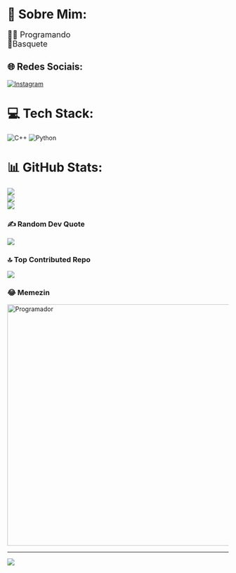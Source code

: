 # 💫 Sobre Mim:
<p style="font-size: 18px;">🧑‍💻 Programando <br> 🏀Basquete</p>


## 🌐 Redes Sociais:
[![Instagram](https://img.shields.io/badge/Instagram-%23E4405F.svg?logo=Instagram&logoColor=white)](https://instagram.com/caiquewrld_) 

# 💻 Tech Stack:
![C++](https://img.shields.io/badge/c++-%2300599C.svg?style=plastic&logo=c%2B%2B&logoColor=white) ![Python](https://img.shields.io/badge/python-3670A0?style=plastic&logo=python&logoColor=ffdd54)
# 📊 GitHub Stats:
![](https://github-readme-stats.vercel.app/api?username=CaiqueGerolim&theme=dark&hide_border=true&include_all_commits=false&count_private=false)<br/>
![](https://github-readme-streak-stats.herokuapp.com/?user=CaiqueGerolim&theme=dark&hide_border=true)<br/>
![](https://github-readme-stats.vercel.app/api/top-langs/?username=CaiqueGerolim&theme=dark&hide_border=true&include_all_commits=false&count_private=false&layout=compact)

### ✍️ Random Dev Quote
![](https://quotes-github-readme.vercel.app/api?type=horizontal&theme=dark)

### 🔝 Top Contributed Repo
![](https://github-contributor-stats.vercel.app/api?username=CaiqueGerolim&limit=5&theme=gruvbox&combine_all_yearly_contributions=true)

### 😂 Memezin
<img src="https://media.tenor.com/i3lImBg2UEQAAAAM/scaler-create-impact.gif" alt="Programador" style="width: 550px;">

---
[![](https://visitcount.itsvg.in/api?id=CaiqueGerolim&icon=3&color=12)](https://visitcount.itsvg.in)

<!-- Proudly created with GPRM ( https://gprm.itsvg.in ) -->
